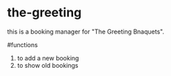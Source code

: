 # the-greeting

this is a booking manager for "The Greeting Bnaquets".

#functions
1. to add a new booking
2. to show old bookings

